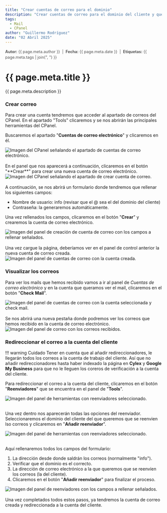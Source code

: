 ```yaml
---
title: "Crear cuentas de correo para el dominio"
description: "Crear cuentas de correo para el dominio del cliente y que se use como correo corporativo y redireccionar a la cuenta de correo del cliente."
tags:
  - Mail
  - CPanel
author: "Guillermo Rodríguez"
date: "02 Abril 2025"
---
```


<div class="metadata" style="font-size: 0.9em; color: #555; margin-bottom: 0.5rem; line-height: 1.4;">
  <span><strong>Autor:</strong> {{ page.meta.author }}</span> &nbsp;|&nbsp;
  <span><strong>Fecha:</strong> {{ page.meta.date }}</span> &nbsp;|&nbsp;
  <span><strong>Etiquetas:</strong> {{ page.meta.tags | join(", ") }}</span>
</div>

# {{ page.meta.title }}

{{ page.meta.description }}

### Crear correo
Para crear una cuenta tendremos que acceder al apartado de correos del CPanel. En el apartado "Tools" clicaremos y se nos abrirán las principales herramientas del CPanel.

Buscaremos el apartado "**Cuentas de correo electrónico**" y clicaremos en él.

<img src="../../../../images/correos/CPanel-1.webp" alt="Imagen del CPanel señalando el apartado de cuentas de correo electrónico." style="display: block; margin: auto; max-width: 100%; height: auto;">
</br>
En el panel que nos aparecerá a continuación, clicaremos en el botón "**Crear**" para crear una nueva cuenta de correo electrónico.

<img src="../../../../images/correos/CPanel-2.webp" alt="Imagen del CPanel señalando el apartado de crear cuenta de correo." style="display: block; margin: auto; max-width: 100%; height: auto;">
</br>
A continuación, se nos abrirá un formulario donde tendremos que rellenar los siguientes campos:

- Nombre de usuario: info (revisar que el @ sea el del dominio del cliente)
- Contraseña: la generaremos automáticamente.

Una vez rellenados los campos, clicaremos en el botón "**Crear**" y crearemos la cuenta de correo electrónico.

<img src="../../../../images/correos/CPanel-3.webp" alt="Imagen del panel de creación de cuenta de correo con los campos a rellenar señalados." style="display: block; margin: auto; max-width: 100%; height: auto;">
</br>
Una vez cargue la página, deberíamos ver en el panel de control anterior la nueva cuenta de correo creada.

<img src="../../../../images/correos/CPanel-4.webp" alt="Imagen del panel de cuentas de correo con la cuenta creada." style="display: block; margin: auto; max-width: 100%; height: auto;">

### Visualizar los correos
Para ver los mails que hemos recibido vamos a ir al panel de *Cuentas de correo electrónico* y en la cuenta que queramos ver el mail, clicaremos en el botón "**Check Mail**".

<img src="../../../../images/correos/CPanel-5.webp" alt="Imagen del panel de cuentas de correo con la cuenta seleccionada y check mail." style="display: block; margin: auto; max-width: 100%; height: auto;">
</br>
Se nos abrirá una nueva pestaña donde podremos ver los correos que hemos recibido en la cuenta de correo electrónico.

<img src="../../../../images/correos/CPanel-6.webp" alt="Imagen del panel de correo con los correos recibidos." style="display: block; margin: auto; max-width: 100%; height: auto;">

### Redireccionar el correo a la cuenta del cliente

!!! warning Cuidado
    Tener en cuenta que al añadir redireccionadores, le llegarán todos los correos a la cuenta de trabajo del cliente. Así que no añadir redireccionadores hasta haber indexado la página en **Cylex** y **Google My Business** para que no le lleguen los coreros de verificación a la cuenta del cliente.

Para redireccionar el correo a la cuenta del cliente, clicaremos en el botón "**Reenviadores**" que se encuentra en el panel de "**Tools**".

<img src="../../../../images/correos/CPanel-7.webp" alt="Imagen del panel de herramientas con reenviadores seleccionado." style="display: block; margin: auto; max-width: 100%; height: auto;">
</br>

Una vez dentro nos aparecerán todas las opciones del reenviador. Seleccionaremos el dominio del cliente del que queremos que se reenvien lso correos y clicaremos en "**Añadir reenviador**".

<img src="../../../../images/correos/CPanel-8.webp" alt="Imagen del panel de herramientas con reenviadores seleccionado." style="display: block; margin: auto; max-width: 100%; height: auto;">
</br>

Aquí rellenaremos todos los campos del formulario:

1. La dirección desde donde saldrán los correos (normalmente "info").
2. Verificar que el dominio es el correcto.
3. La dirección de correo electrónico a la que queremos que se reenvíen los correos (la del cliente).
4. Clicaremos en el botón "**Añadir reenviador**" para finalizar el proceso.

<img src="../../../../images/correos/CPanel-9.webp" alt="Imagen del panel de reenviadores con los campos a rellenar señalados." style="display: block; margin: auto; max-width: 100%; height: auto;">

</br>
Una vez completados todos estos pasos, ya tendremos la cuenta de correo creada y redireccionada a la cuenta del cliente.